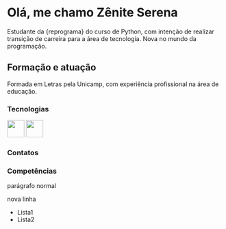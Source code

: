# Olá, me chamo Zênite Serena

Estudante da {reprograma} do curso de Python, com intenção de realizar transição de carreira para a área de tecnologia. Nova no mundo da programação.

## Formação e atuação

Formada em Letras pela Unicamp, com experiência profissional na área de educação. 

### Tecnologias

<img src="https://cdn.jsdelivr.net/gh/devicons/devicon/icons/git/git-original.svg" width="40"/> <img src="https://cdn.jsdelivr.net/gh/devicons/devicon/icons/python/python-plain.svg" width="40"/>
          
### Contatos

### Competências


          

parágrafo normal

nova linha

- Lista1
- Lista2

